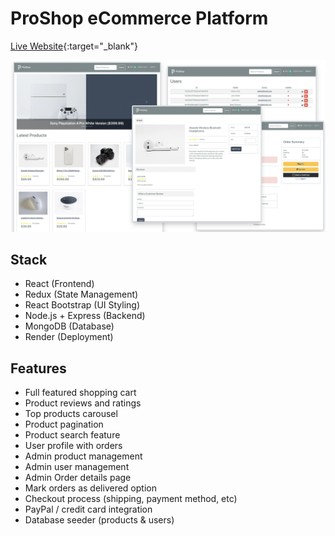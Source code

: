 # ProShop eCommerce Platform

[Live Website](https://proshop-pjhk.onrender.com/){:target="_blank"}

<img src="./frontend/public/images/screens.png">

## Stack
- React (Frontend)
- Redux (State Management)
- React Bootstrap (UI Styling)
- Node.js + Express (Backend)
- MongoDB (Database)
- Render (Deployment)

## Features

- Full featured shopping cart
- Product reviews and ratings
- Top products carousel
- Product pagination
- Product search feature
- User profile with orders
- Admin product management
- Admin user management
- Admin Order details page
- Mark orders as delivered option
- Checkout process (shipping, payment method, etc)
- PayPal / credit card integration
- Database seeder (products & users)
